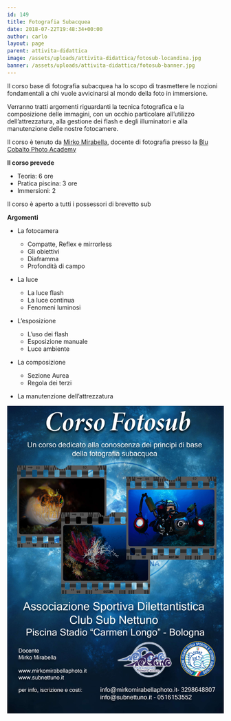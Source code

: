 ```yaml
---
id: 149
title: Fotografia Subacquea
date: 2018-07-22T19:48:34+00:00
author: carlo
layout: page
parent: attivita-didattica
image: /assets/uploads/attivita-didattica/fotosub-locandina.jpg
banner: /assets/uploads/attivita-didattica/fotosub-banner.jpg
---
```


Il corso base di fotografia subacquea ha lo scopo di trasmettere le nozioni fondamentali a chi vuole avvicinarsi al mondo della foto in immersione.

Verranno tratti argomenti riguardanti la tecnica fotografica e la composizione delle immagini, con un occhio particolare all’utilizzo dell’attrezzatura, alla gestione dei flash e degli illuminatori e alla manutenzione delle nostre fotocamere.

Il corso è tenuto da [Mirko Mirabella](http://www.mirkomirabellaphoto.it), docente di fotografia presso la [Blu Cobalto Photo Academy](http://www.blucobaltophotoacademy.it)

**Il corso prevede**

- Teoria: 6 ore
- Pratica piscina: 3 ore
- Immersioni: 2

Il corso è aperto a tutti i possessori di brevetto sub

**Argomenti**

- La fotocamera

  - Compatte, Reflex e mirrorless
  - Gli obiettivi
  - Diaframma
  - Profondità di campo

- La luce

  - La luce flash
  - La luce continua
  - Fenomeni luminosi

- L’esposizione

  - L’uso dei flash
  - Esposizione manuale
  - Luce ambiente

- La composizione

  - Sezione Aurea
  - Regola dei terzi

- La manutenzione dell’attrezzatura

![Volantino Corso Fotografia Subacquea](/assets/uploads/attivita-didattica/fotosub-locandina.jpg)
